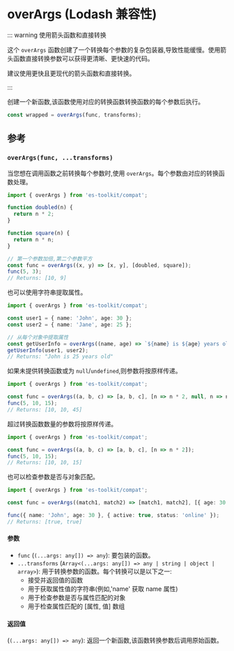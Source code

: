 # overArgs (Lodash 兼容性)

::: warning 使用箭头函数和直接转换

这个 `overArgs` 函数创建了一个转换每个参数的复杂包装器,导致性能缓慢。使用箭头函数直接转换参数可以获得更清晰、更快速的代码。

建议使用更快且更现代的箭头函数和直接转换。

:::

创建一个新函数,该函数使用对应的转换函数转换函数的每个参数后执行。

```typescript
const wrapped = overArgs(func, transforms);
```

## 参考

### `overArgs(func, ...transforms)`

当您想在调用函数之前转换每个参数时,使用 `overArgs`。每个参数由对应的转换函数处理。

```typescript
import { overArgs } from 'es-toolkit/compat';

function doubled(n) {
  return n * 2;
}

function square(n) {
  return n * n;
}

// 第一个参数加倍,第二个参数平方
const func = overArgs((x, y) => [x, y], [doubled, square]);
func(5, 3);
// Returns: [10, 9]
```

也可以使用字符串提取属性。

```typescript
import { overArgs } from 'es-toolkit/compat';

const user1 = { name: 'John', age: 30 };
const user2 = { name: 'Jane', age: 25 };

// 从每个对象中提取属性
const getUserInfo = overArgs((name, age) => `${name} is ${age} years old`, ['name', 'age']);
getUserInfo(user1, user2);
// Returns: "John is 25 years old"
```

如果未提供转换函数或为 `null`/`undefined`,则参数将按原样传递。

```typescript
import { overArgs } from 'es-toolkit/compat';

const func = overArgs((a, b, c) => [a, b, c], [n => n * 2, null, n => n * 3]);
func(5, 10, 15);
// Returns: [10, 10, 45]
```

超过转换函数数量的参数将按原样传递。

```typescript
import { overArgs } from 'es-toolkit/compat';

const func = overArgs((a, b, c) => [a, b, c], [n => n * 2]);
func(5, 10, 15);
// Returns: [10, 10, 15]
```

也可以检查参数是否与对象匹配。

```typescript
import { overArgs } from 'es-toolkit/compat';

const func = overArgs((match1, match2) => [match1, match2], [{ age: 30 }, { active: true }]);

func({ name: 'John', age: 30 }, { active: true, status: 'online' });
// Returns: [true, true]
```

#### 参数

- `func` (`(...args: any[]) => any`): 要包装的函数。
- `...transforms` (`Array<(...args: any[]) => any | string | object | array>`): 用于转换参数的函数。每个转换可以是以下之一:
  - 接受并返回值的函数
  - 用于获取属性值的字符串(例如,'name' 获取 name 属性)
  - 用于检查参数是否与属性匹配的对象
  - 用于检查属性匹配的 [属性, 值] 数组

#### 返回值

(`(...args: any[]) => any`): 返回一个新函数,该函数转换参数后调用原始函数。
